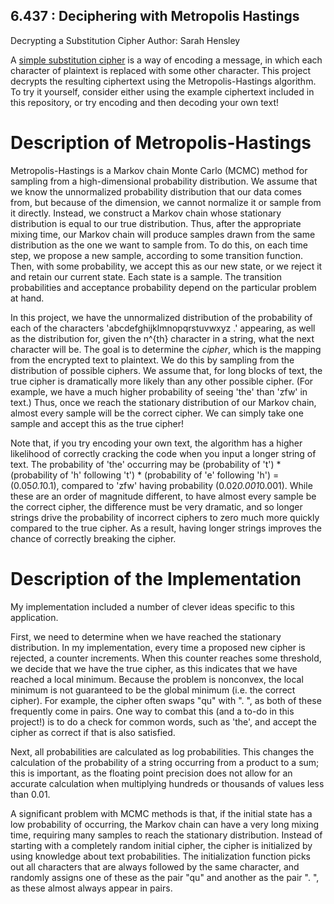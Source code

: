 ## 6.437 : Deciphering with Metropolis Hastings
Decrypting a Substitution Cipher
Author: Sarah Hensley

A [simple substitution cipher](https://en.wikipedia.org/wiki/Substitution_cipher) is a way of encoding a message, in which each character of plaintext is replaced with some other character. This project decrypts the resulting ciphertext using the Metropolis-Hastings algorithm. To try it yourself, consider either using the example ciphertext included in this repository, or try encoding and then decoding your own text!

# Description of Metropolis-Hastings
Metropolis-Hastings is a Markov chain Monte Carlo (MCMC) method for sampling from a high-dimensional probability distribution. We assume that we know the unnormalized probability distribution that our data comes from, but because of the dimension, we cannot normalize it or sample from it directly. Instead, we construct a Markov chain whose stationary distribution is equal to our true distribution. Thus, after the appropriate mixing time, our Markov chain will produce samples drawn from the same distribution as the one we want to sample from. To do this, on each time step, we propose a new sample, according to some transition function. Then, with some probability, we accept this as our new state, or we reject it and retain our current state. Each state is a sample. The transition probabilities and acceptance probability depend on the particular problem at hand.

In this project, we have the unnormalized distribution of the probability of each of the characters 'abcdefghijklmnopqrstuvwxyz .' appearing, as well as the distribution for, given the n^{th} character in a string, what the next character will be. The goal is to determine the *cipher*, which is the mapping from the encrypted text to plaintext. We do this by sampling from the distribution of possible ciphers. We assume that, for long blocks of text, the true cipher is dramatically more likely than any other possible cipher. (For example, we have a much higher probability of seeing 'the' than 'zfw' in text.) Thus, once we reach the stationary distribution of our Markov chain, almost every sample will be the correct cipher. We can simply take one sample and accept this as the true cipher!

Note that, if you try encoding your own text, the algorithm has a higher likelihood of correctly cracking the code when you input a longer string of text. The probability of 'the' occurring may be (probability of 't') * (probability of 'h' following 't') * (probability of 'e' following 'h') = (0.05*0.1*0.1), compared to 'zfw' having probability (0.02*0.001*0.001). While these are an order of magnitude different, to have almost every sample be the correct cipher, the difference must be very dramatic, and so longer strings drive the probability of incorrect ciphers to zero much more quickly compared to the true cipher. As a result, having longer strings improves the chance of correctly breaking the cipher. 

# Description of the Implementation
My implementation included a number of clever ideas specific to this application.

First, we need to determine when we have reached the stationary distribution. In my implementation, every time a proposed new cipher is rejected, a counter increments. When this counter reaches some threshold, we decide that we have the true cipher, as this indicates that we have reached a local minimum. Because the problem is nonconvex, the local minimum is not guaranteed to be the global minimum (i.e. the correct cipher). For example, the cipher often swaps "qu" with ". ", as both of these frequently come in pairs. One way to combat this (and a to-do in this project!) is to do a check for common words, such as 'the', and accept the cipher as correct if that is also satisfied.

Next, all probabilities are calculated as log probabilities. This changes the calculation of the probability of a string occurring from a product to a sum; this is important, as the floating point precision does not allow for an accurate calculation when multiplying hundreds or thousands of values less than 0.01.

A significant problem with MCMC methods is that, if the initial state has a low probability of occurring, the Markov chain can have a very long mixing time, requiring many samples to reach the stationary distribution. Instead of starting with a completely random initial cipher, the cipher is initialized by using knowledge about text probabilities. The initialization function picks out all characters that are always followed by the same character, and randomly assigns one of these as the pair "qu" and another as the pair ". ", as these almost always appear in pairs.
